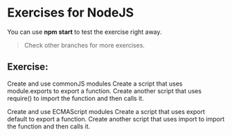 # Exercises for NodeJS

You can use **npm start** to test the exercise right away.

> Check other branches for more exercises.

## Exercise:

Create and use commonJS modules
Create a script that uses module.exports to export a function.
Create another script that uses require() to import the function and then calls it.

Create and use ECMAScript modules
Create a script that uses export default to export a function. Create another script that uses import to import the function and then calls it.
